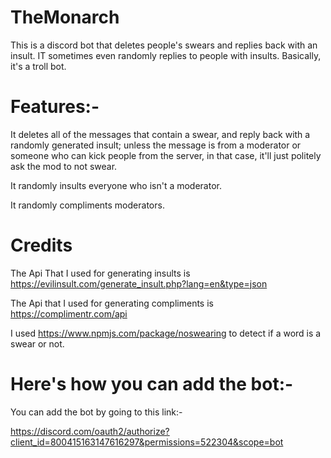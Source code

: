 # TheMonarch
This is a discord bot that deletes people's swears and replies back with an insult. IT sometimes even randomly replies to people with insults. Basically, it's a troll bot.

# Features:-
It deletes all of the messages that contain a swear, and reply back with a randomly generated insult; unless the message is from a moderator or someone who can kick people from the server, in that case, it'll just politely ask the mod to not swear.

It randomly insults everyone who isn't a moderator.


It randomly compliments moderators.

# Credits
  The Api That I used for generating insults is https://evilinsult.com/generate_insult.php?lang=en&type=json
  
  The Api that I used for generating compliments is https://complimentr.com/api
  
  I used https://www.npmjs.com/package/noswearing to detect if a word is a swear or not.

# Here's how you can add the bot:-
You can add the bot by going to this link:- 

https://discord.com/oauth2/authorize?client_id=800415163147616297&permissions=522304&scope=bot

